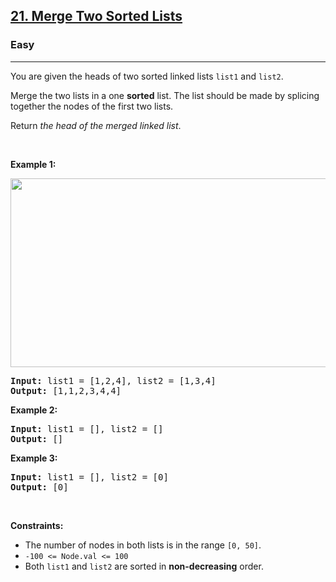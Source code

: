 <h2><a href="https://leetcode.com/problems/merge-two-sorted-lists/">21. Merge Two Sorted Lists</a></h2><h3>Easy</h3><hr><div><p><font papago-translate="cached" papago-id="15">You are given the heads of two sorted linked lists </font><code>list1</code><font papago-translate="cached" papago-id="16"> and </font><code>list2</code><font papago-translate="cached" papago-id="17">.</font></p>

<p papago-id="18" papago-translate="cached">Merge the two lists in a one <strong papago-id="18-1">sorted</strong> list. The list should be made by splicing together the nodes of the first two lists.</p>

<p papago-id="19" papago-translate="cached">Return <em papago-id="19-1">the head of the merged linked list</em>.</p>

<p>&nbsp;</p>
<p><strong papago-id="20" papago-translate="translated">Example 1:</strong></p>
<img alt="" src="https://assets.leetcode.com/uploads/2020/10/03/merge_ex1.jpg" style="width: 662px; height: 302px;">
<pre papago-id="21" papago-translate="cached"><strong papago-id="21-0">Input:</strong> list1 = [1,2,4], list2 = [1,3,4]
<strong papago-id="21-2">Output:</strong> [1,1,2,3,4,4]
</pre>

<p><strong papago-id="22" papago-translate="translated">Example 2:</strong></p>

<pre papago-id="23" papago-translate="cached"><strong papago-id="23-0">Input:</strong> list1 = [], list2 = []
<strong papago-id="23-2">Output:</strong> []
</pre>

<p><strong papago-id="24" papago-translate="translated">Example 3:</strong></p>

<pre papago-id="25" papago-translate="cached"><strong papago-id="25-0">Input:</strong> list1 = [], list2 = [0]
<strong papago-id="25-2">Output:</strong> [0]
</pre>

<p>&nbsp;</p>
<p><strong>Constraints:</strong></p>

<ul>
	<li><font papago-translate="translated" papago-id="3">The number of nodes in both lists is in the range </font><code>[0, 50]</code><font papago-translate="translated" papago-id="4">.</font></li>
	<li><code>-100 &lt;= Node.val &lt;= 100</code></li>
	<li><font papago-translate="translated" papago-id="5">Both </font><code>list1</code><font papago-translate="translated" papago-id="6"> and </font><code>list2</code><font papago-translate="cached" papago-id="7"> are sorted in <strong papago-id="7-1">non-decreasing</strong> order.</font></li>
</ul>
</div>